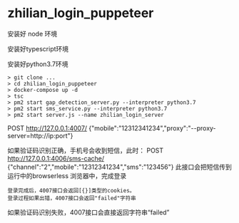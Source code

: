 # zhilian_login_puppeteer

安装好 node 环境

安装好typescript环境

安装好python3.7环境


```
> git clone ...
> cd zhilian_login_puppeteer
> docker-compose up -d
> tsc
> pm2 start gap_detection_server.py --interpreter python3.7
> pm2 start sms_service.py --interpreter python3.7
> pm2 start server.js --name zhilian_login_server
```

POST http://127.0.0.1:4007/
    {"mobile":"12312341234","proxy":"--proxy-server=http://ip:port"}

  如果验证码识别正确，手机号会收到短信，此时：
    POST http://127.0.0.1:4006/sms-cache/
        {"channel":"2","mobile":"12312341234","sms":"123456"}
        此接口会把短信传到运行中的browserless 浏览器中，完成登录

    登录完成后，4007接口会返回[{}]类型的cookies。
    登录过程如果出错，4007接口会返回"failed"字符串
  
  如果验证码识别失败，4007接口会直接返回字符串“failed”

